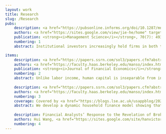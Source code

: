 ```yaml
---
layout: work
title: Research
slug: /Research
pubs:
    description: <a href="https://pubsonline.informs.org/doi/10.1287/mnsc.2023.4911" target="_blank">Networking Behind the Scenes: Institutional Cross-Industry Holdings and Corporate Loan Markets</a>
    authors: <a href="https://sites.google.com/view/jie-he/home" target="_blank">Jie (Jack) He</a>, <a href="https://www.sydney.edu.au/business/about/our-people/academic-staff/lantian-liang.html" target="_blank">Lantian Liang</a>, Hui Wang, and <a href="https://sites.google.com/site/hanvictorxia/han-xias-home-page" target="_blank">Han Xia</a>
    publication: <strong><i>Management Science</i></strong>, 70(7): 4932–4952 (July 2024).
    numbering: 1
    abstract: Institutional investors increasingly hold firms in both the industrial and financial sectors. These cross-industry holdings link firms to “outside” banks that they have not borrowed from, creating a network between the two sectors. We show that such networks reduce firms’ loan spreads. This effect is more prominent when cross-holders are actively involved in borrowers’ routine operations and when they have stronger incentives to advocate for borrowers in the loan process. Furthermore, outside banks begin to lend more to firms once the two parties become linked. This network is “behind-the-scenes” because it does not arise from prior interactions between firms and banks, but is instead built through institutions’ cross-holdings.

items:
    description: <a href="https://papers.ssrn.com/sol3/papers.cfm?abstract_id=4190550" target="_blank">Household Debt Overhang and Human Capital Investment</a>
    authors: <a href="https://faculty.haas.berkeley.edu/manso/index.html" target="_blank">Gustavo Manso</a>, <a href="https://sites.google.com/site/alejandroriveramesias/" target="_blank">Alejandro Rivera</a>, Hui Wang, and <a href="https://sites.google.com/site/hanvictorxia/han-xias-home-page" target="_blank">Han Xia</a>
    publication: <strong><i>Journal of Financial Economics</i></strong>, Conditionally Accepted.
    numbering: 2
    abstract: Unlike labor income, human capital is inseparable from individuals and does not completely accrue to creditors, even at default. As a result, human capital investment should be more resilient to "debt overhang" than labor supply. We develop a dynamic model displaying this important difference. We find that while both labor supply and human capital investment are hump-shaped in household indebtedness, human capital investment declines less aggressively as indebtedness builds up. This is especially the case when human capital depreciation rates are lower. Importantly, because skills acquisition is only valuable when households expect to supply labor in the future, the anticipated greater reduction in labor supply due to debt overhang back-propagates into a reduction in skills acquisition ex ante. Using longitudinal data, we provide empirical support for the model.
    
    description: <a href="https://papers.ssrn.com/sol3/papers.cfm?abstract_id=4561409" target="_blank">Student Loans and Labor Supply Incentives</a>
    authors: <a href="https://faculty.haas.berkeley.edu/manso/index.html" target="_blank">Gustavo Manso</a>, <a href="https://sites.google.com/site/alejandroriveramesias/" target="_blank">Alejandro Rivera</a>, Hui Wang, and <a href="https://sites.google.com/site/hanvictorxia/han-xias-home-page" target="_blank">Han Xia</a>
    numbering: 3
    coverage: Covered by <a href="https://blogs.lse.ac.uk/usappblog/2024/02/20/student-loans-can-influence-households-decisions-about-how-much-to-work-when-they-have-debts/" target="_blank">LSE USAPP Blog</a>
    abstract: We develop a dynamic household finance model showing that student loans—nondischargeable in the U.S. bankruptcy—alleviate the well-documented debt overhang in labor supply decisions. Non-dischargeability mutes opportunities for households to strategically reduce labor supply at the expense of creditors, thus correcting incentive distortions. This corrective effect, however, is partially undone by Income Driven Repayment (IDR) plans, which set student loan payments formulaically regardless of outstanding balance. IDR thus allows households to pseudo "discharge" student debt and reactivates debt overhang. We supplement our model with empirical analyses and uncover potentially unintended consequences of proposed reforms in student loans.
    
    description: Financial Analysts’ Response to the Revelation of Brokerage Houses’ ESG Incidents
    authors: Hui Wang, <a href="https://sites.google.com/site/hanvictorxia/han-xias-home-page" target="_blank">Han Xia</a>, and <a href="https://discovery.nus.edu.sg/24557-luo-zuo/about" target="_blank">Luo Zuo</a>
    numbering: 4
---
```

